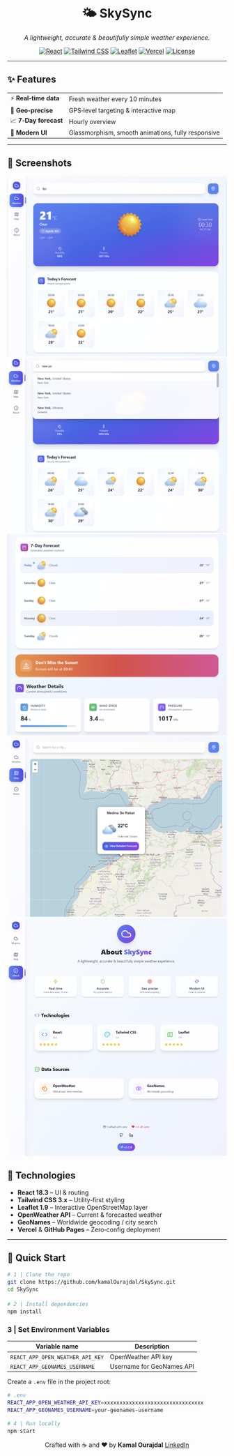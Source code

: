 

<div align="center">

# 🌤️ SkySync

*A lightweight, accurate & beautifully simple weather experience.*

[![React](https://img.shields.io/badge/React-18.3-61DAFB?logo=react&logoColor=white)](#-technologies)
[![Tailwind CSS](https://img.shields.io/badge/Tailwind_CSS-3.x-38B2AC?logo=tailwindcss&logoColor=white)](#-technologies)
[![Leaflet](https://img.shields.io/badge/Leaflet-1.9-green?logo=leaflet&logoColor=white)](#-technologies)
[![Vercel](https://img.shields.io/badge/Deploy-Vercel-000?logo=vercel&logoColor=white)](https://vercel.com/)
[![License](https://img.shields.io/github/license/kamalOurajdal/SkySync?color=blue)](#-license)

</div>

---

## ✨ Features

|   |   |
|---|---|
| ⚡ **Real‑time data**  | Fresh weather every 10 minutes |
| 🎯 **Geo‑precise**     | GPS‑level targeting & interactive map |
| 📈 **7‑Day forecast**  | Hourly overview |
| 💎 **Modern UI**       | Glassmorphism, smooth animations, fully responsive |

---

## 📸 Screenshots


![dashboard](docs/screenshots/weather_1.png) 
![img_1.png](docs/screenshots/weather_search.png)  
![dashboard](docs/screenshots/weather_2.png) 
![map](docs/screenshots/map.png)             
![img_1.png](docs/screenshots/about.png)     


## 🔧 Technologies

- **React 18.3** – UI & routing
- **Tailwind CSS 3.x** – Utility‑first styling
- **Leaflet 1.9** – Interactive OpenStreetMap layer
- **OpenWeather API** – Current & forecasted weather
- **GeoNames** – Worldwide geocoding / city search
- **Vercel** & **GitHub Pages** – Zero‑config deployment

---

## 🚀 Quick Start

```bash
# 1 | Clone the repo
git clone https://github.com/kamalOurajdal/SkySync.git
cd SkySync

# 2 | Install dependencies
npm install
```

### 3 | Set Environment Variables

| Variable name                 | Description                    |
| ----------------------------- | ------------------------------ |
| `REACT_APP_OPEN_WEATHER_API_KEY`   | OpenWeather API key       |
| `REACT_APP_GEONAMES_USERNAME` | Username for GeoNames API      |

Create a `.env` file in the project root:

```bash
# .env
REACT_APP_OPEN_WEATHER_API_KEY=xxxxxxxxxxxxxxxxxxxxxxxxxxxxxxxx
REACT_APP_GEONAMES_USERNAME=your-geonames-username
```

```bash
# 4 | Run locally
npm start
```

<div align="center">

Crafted with ☕ and ❤️ by **Kamal Ourajdal**
[LinkedIn](https://www.linkedin.com/in/kamalourajdal)

</div>
